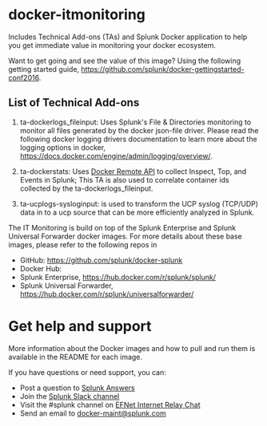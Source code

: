 # docker-itmonitoring
Includes Technical Add-ons (TAs) and Splunk Docker application to help you get immediate value in monitoring your docker ecosystem.

Want to get going and see the value of this image? Using the following getting started guide, https://github.com/splunk/docker-gettingstarted-conf2016.

## List of Technical Add-ons
1. ta-dockerlogs_fileinput: Uses Splunk's File & Directories monitoring to monitor all files generated by the docker json-file driver.  Please read the following docker logging drivers documentation to learn more about the logging options in docker, https://docs.docker.com/engine/admin/logging/overview/.

2. ta-dockerstats:  Uses [Docker Remote API](https://docker.github.io/engine/reference/api/docker_remote_api/) to collect Inspect, Top, and Events in Splunk;  This TA is also used to correlate container ids collected by the ta-dockerlogs_fileinput.

3. ta-ucplogs-sysloginput: is used to transform the UCP syslog (TCP/UDP) data in to a ucp source that can be more efficiently analyzed in Splunk.<br>
 

The IT Monitoring is build on top of the Splunk Enterprise and Splunk Universal Forwarder docker images.  For more details about these base images, please refer to the following repos in
  * GitHub: https://github.com/splunk/docker-splunk
  * Docker Hub:
   * Splunk Enterprise, https://hub.docker.com/r/splunk/splunk/
   * Splunk Universal Forwarder, https://hub.docker.com/r/splunk/universalforwarder/
   
# Get help and support

More information about the Docker images and how to pull and run them is available in the README for each image.

If you have questions or need support, you can:

* Post a question to [Splunk Answers](http://answers.splunk.com)
* Join the [Splunk Slack channel](http://splunk-usergroups.slack.com)
* Visit the #splunk channel on [EFNet Internet Relay Chat](http://www.efnet.org)
* Send an email to [docker-maint@splunk.com](mailto:docker-maint@splunk.com)
